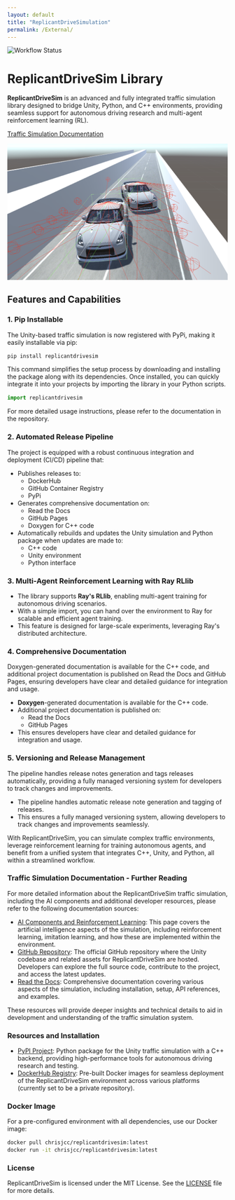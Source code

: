 ```yaml
---
layout: default
title: "ReplicantDriveSimulation"
permalink: /External/
---
```


![Workflow Status](https://github.com/chrisjcc/ReplicantDriveSim/actions/workflows/deploy-gh-pages.yml/badge.svg?branch=main)

# ReplicantDriveSim Library

**ReplicantDriveSim** is an advanced and fully integrated traffic simulation library designed to bridge Unity, Python, and C++ environments, providing seamless support for autonomous driving research and multi-agent reinforcement learning (RL).

[Traffic Simulation Documentation](https://chrisjcc.github.io/ReplicantDriveSim/)

![ReplicantDriveSim](https://raw.githubusercontent.com/chrisjcc/ReplicantDriveSim/main/External/images/ReplicantDriveSim.png)

## Features and Capabilities

### 1. Pip Installable
The Unity-based traffic simulation is now registered with PyPi, making it easily installable via pip:

```bash
pip install replicantdrivesim
```

This command simplifies the setup process by downloading and installing the package along with its dependencies. Once installed, you can quickly integrate it into your projects by importing the library in your Python scripts.

```python
import replicantdrivesim
```

For more detailed usage instructions, please refer to the documentation in the repository.


### 2. Automated Release Pipeline
The project is equipped with a robust continuous integration and deployment (CI/CD) pipeline that:

- Publishes releases to:
  - DockerHub
  - GitHub Container Registry
  - PyPi
- Generates comprehensive documentation on:
  - Read the Docs
  - GitHub Pages
  - Doxygen for C++ code
- Automatically rebuilds and updates the Unity simulation and Python package when updates are made to:
  - C++ code
  - Unity environment
  - Python interface

### 3. Multi-Agent Reinforcement Learning with Ray RLlib
- The library supports **Ray's RLlib**, enabling multi-agent training for autonomous driving scenarios.
- With a simple import, you can hand over the environment to Ray for scalable and efficient agent training.
- This feature is designed for large-scale experiments, leveraging Ray's distributed architecture.

### 4. Comprehensive Documentation
Doxygen-generated documentation is available for the C++ code, and additional project documentation is published on Read the Docs and GitHub Pages, ensuring developers have clear and detailed guidance for integration and usage.

- **Doxygen**-generated documentation is available for the C++ code.
- Additional project documentation is published on:
  - Read the Docs
  - GitHub Pages
- This ensures developers have clear and detailed guidance for integration and usage.

### 5. Versioning and Release Management
The pipeline handles release notes generation and tags releases automatically, providing a fully managed versioning system for developers to track changes and improvements.

- The pipeline handles automatic release note generation and tagging of releases.
- This ensures a fully managed versioning system, allowing developers to track changes and improvements seamlessly.

With ReplicantDriveSim, you can simulate complex traffic environments, leverage reinforcement learning for training autonomous agents, and benefit from a unified system that integrates C++, Unity, and Python, all within a streamlined workflow.

### Traffic Simulation Documentation - Further Reading
For more detailed information about the ReplicantDriveSim traffic simulation, including the AI components and additional developer resources, please refer to the following documentation sources:

- [AI Components and Reinforcement Learning](https://chrisjcc.github.io/ReplicantDriveSim/External/): This page covers the artificial intelligence aspects of the simulation, including reinforcement learning, imitation learning, and how these are implemented within the environment.
- [GitHub Repository](https://github.com/chrisjcc/ReplicantDriveSim/): The official GitHub repository where the Unity codebase and related assets for ReplicantDriveSim are hosted. Developers can explore the full source code, contribute to the project, and access the latest updates.
- [Read the Docs](https://replicantdrivesim.readthedocs.io/en/latest/): Comprehensive documentation covering various aspects of the simulation, including installation, setup, API references, and examples.

These resources will provide deeper insights and technical details to aid in development and understanding of the traffic simulation system.

### Resources and Installation
- [PyPI Project](https://pypi.org/project/ReplicantDriveSim/): Python package for the Unity traffic simulation with a C++ backend, providing high-performance tools for autonomous driving research and testing.
- [DockerHub Registry](https://hub.docker.com/repository/docker/chrisjcc/replicantdrivesim/general): Pre-built Docker images for seamless deployment of the ReplicantDriveSim environment across various platforms (currently set to be a private repository).

### Docker Image
For a pre-configured environment with all dependencies, use our Docker image:
```bash
docker pull chrisjcc/replicantdrivesim:latest
docker run -it chrisjcc/replicantdrivesim:latest
```

### License
ReplicantDriveSim is licensed under the MIT License. See the [LICENSE](https://github.com/chrisjcc/ReplicantDriveSim/blob/main/LICENSE) file for more details.

